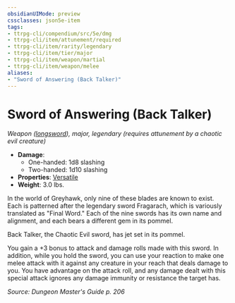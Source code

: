 ```yaml
---
obsidianUIMode: preview
cssclasses: json5e-item
tags:
- ttrpg-cli/compendium/src/5e/dmg
- ttrpg-cli/item/attunement/required
- ttrpg-cli/item/rarity/legendary
- ttrpg-cli/item/tier/major
- ttrpg-cli/item/weapon/martial
- ttrpg-cli/item/weapon/melee
aliases: 
- "Sword of Answering (Back Talker)"
---
```

# Sword of Answering (Back Talker)
*Weapon ([longsword](/3-Mechanics/CLI/items/longsword-xphb.md)), major, legendary (requires attunement by a chaotic evil creature)*  


- **Damage**:
  - One-handed: 1d8 slashing
  - Two-handed: 1d10 slashing
- **Properties**: [Versatile](/3-Mechanics/CLI/item-properties.md#Versatile)
- **Weight**: 3.0 lbs.

In the world of Greyhawk, only nine of these blades are known to exist. Each is patterned after the legendary sword Fragarach, which is variously translated as "Final Word." Each of the nine swords has its own name and alignment, and each bears a different gem in its pommel.

Back Talker, the Chaotic Evil sword, has jet set in its pommel.

You gain a +3 bonus to attack and damage rolls made with this sword. In addition, while you hold the sword, you can use your reaction to make one melee attack with it against any creature in your reach that deals damage to you. You have advantage on the attack roll, and any damage dealt with this special attack ignores any damage immunity or resistance the target has.

*Source: Dungeon Master's Guide p. 206*